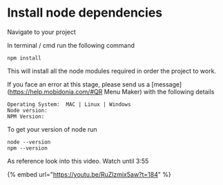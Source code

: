 # Install node dependencies

Navigate to your project

In terminal / cmd run the following command

```text
npm install
```

This will install all the node modules required in order the project to work.



If you face an error at this stage, please send us a [message](https://help.mobidonia.com/#QR Menu Maker) with the following details

```text
Operating System:  MAC | Linux | Windows
Node version: 
NPM Version: 
```

To get your version of node run

```text
node --version
npm --version
```

As reference look into this video. Watch until  3:55

{% embed url="https://youtu.be/RuZlzmix5aw?t=184" %}



